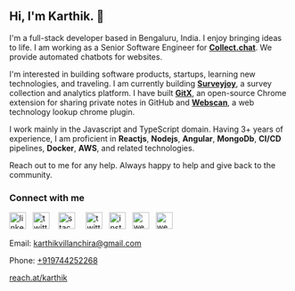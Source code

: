 Hi, I'm Karthik. 👋
----------------

I'm a full-stack developer based in Bengaluru, India. I enjoy bringing ideas to life. I am working as a Senior Software Engineer for **[Collect.chat](https://collect.chat)**. We provide automated chatbots for websites.

I'm interested in building software products, startups, learning new technologies, and traveling. I am currently building **[Surveyjoy](https://surveyjoy.co)**, a survey collection and analytics platform. I have built **[GitX](https://gitxapp.com)**, an open-source Chrome extension for sharing private notes in GitHub and **[Webscan](https://chrome.google.com/webstore/detail/web-scan-web-technology-l/hfcopfpmehaahmglocoolmgidihnjdgn)**, a web technology lookup chrome plugin.

I work mainly in the Javascript and TypeScript domain. Having 3+ years of experience, I am proficient in **Reactjs**, **Nodejs**, **Angular**, **MongoDb**, **CI/CD** pipelines, **Docker**, **AWS**, and related technologies.

Reach out to me for any help. Always happy to help and give back to the community.

### Connect with me 


[<img src='https://cdn.jsdelivr.net/npm/simple-icons@3.0.1/icons/linkedin.svg' alt='linkedin' height='30'>](https://www.linkedin.com/in/karthikvillanchira/)&nbsp; &nbsp;[<img src='https://cdn.jsdelivr.net/npm/simple-icons@3.0.1/icons/medium.svg' alt='twitter' height='30'>](https://medium.com/@karthikvillanchira) &nbsp;&nbsp; [<img src='https://cdn.jsdelivr.net/npm/simple-icons@3.0.1/icons/stackoverflow.svg' alt='stackoverflow' height='30'>](https://stackoverflow.com/users/6087555/karthik?tab=profile) &nbsp; &nbsp; [<img src='https://cdn.jsdelivr.net/npm/simple-icons@3.0.1/icons/twitter.svg' alt='twitter' height='30'>](https://twitter.com/itskarthik95) &nbsp;&nbsp;[<img src='https://cdn.jsdelivr.net/npm/simple-icons@3.0.1/icons/instagram.svg' alt='instagram' height='30'>](https://www.instagram.com/itsmekarthik/)&nbsp;&nbsp; [<img src='https://cdn.jsdelivr.net/npm/simple-icons@3.0.1/icons/icloud.svg' alt='website' height='30'>](https://karthikk.xyz/)&nbsp;&nbsp; [<img src='https://cdn.jsdelivr.net/npm/simple-icons@3.0.1/icons/quora.svg' alt='website' height='30'>](https://www.quora.com/profile/Karthik-S-Kumar)

Email: karthikvillanchira@gmail.com

Phone: [+919744252268](tel:+919744252268)

[reach.at/karthik](https://reach.at/karthik)
